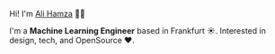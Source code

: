 <!--
**malihamza/malihamza** is a ✨ _special_ ✨ repository because its `README.md` (this file) appears on your GitHub profile.

Here are some ideas to get you started:


- 🤔 I’m looking for help with ...
- 💬 Ask me about ...
- 📫 How to reach me: ...
- 😄 Pronouns: ...
- ⚡ Fun fact: ...
-->



Hi! I'm [Ali Hamza](https://github.com/malihamza) 👋🏼


I'm a  **Machine Learning Engineer** based in Frankfurt ☀️. Interested in design, tech, and OpenSource ❤️.
